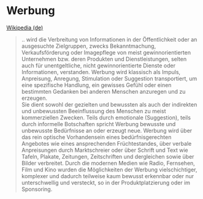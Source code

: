 
# Werbung

<a target="_blank" href="https://de.wikipedia.org/wiki/Werbung">Wikipedia (de)</a>   

> .. wird die Verbreitung von Informationen in der Öffentlichkeit oder an ausgesuchte Zielgruppen, zwecks Bekanntmachung, Verkaufsförderung oder Image­pflege von meist gewinnorientierten Unternehmen bzw. deren Produkten und Dienstleistungen, selten auch für unentgeltliche, nicht gewinnorientierte Dienste oder Informationen, verstanden. Werbung wird klassisch als Impuls, Anpreisung, Anregung, Stimulation oder Suggestion transportiert, um eine spezifische Handlung, ein gewisses Gefühl oder einen bestimmten Gedanken bei anderen Menschen anzuregen und zu erzeugen.   
Sie dient sowohl der gezielten und bewussten als auch der indirekten und unbewussten Beeinflussung des Menschen zu meist kommerziellen Zwecken. Teils durch emotionale (Suggestion), teils durch informelle Botschaften spricht Werbung bewusste und unbewusste Bedürfnisse an oder erzeugt neue. Werbung wird über das rein optische Vorhandensein eines bedürfnisgerechten Angebotes wie eines ansprechenden Früchtestandes, über verbale Anpreisungen durch Marktschreier oder über Schrift und Text wie Tafeln, Plakate, Zeitungen, Zeitschriften und dergleichen sowie über Bilder verbreitet. Durch die modernen Medien wie Radio, Fernsehen, Film und Kino wurden die Möglichkeiten der Werbung vielschichtiger, komplexer und dadurch teilweise kaum bewusst erkennbar oder nur unterschwellig und versteckt, so in der Produktplatzierung oder im Sponsoring.
